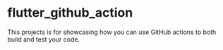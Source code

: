 # flutter_github_action

This projects is for showcasing how you can use GitHub actions to both
build and test your code.
